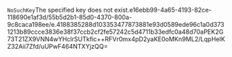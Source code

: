 <?xml version="1.0" encoding="UTF-8"?>
<Error><Code>NoSuchKey</Code><Message>The specified key does not exist.</Message><Key>e16ebb99-4a65-4193-82ce-118690e1af3d/55b5d2b1-85d0-4370-800a-9c8caca198ee/e.4188385288d103353477873881e93d0589ede96c1a0d3731213b89ccce3836e38f37ccb2cf2fe57242c5d4711b33edfc0a48d70a</Key><RequestId>PEK2G73T21ZX9VNN</RequestId><HostId>4wYHclrSUTkfic++RFVr0mx4pD2yaKE0oMKn9ML2/LqpHelKZ32Aii7Zfd/uUPwF464NTXYjzQQ=</HostId></Error>